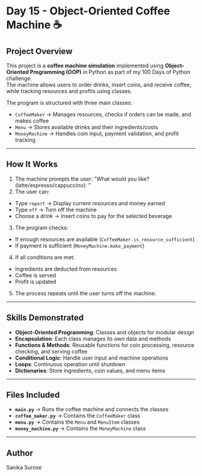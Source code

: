 # Day 15 - Object-Oriented Coffee Machine ☕  

## Project Overview  

This project is a **coffee machine simulation** implemented using **Object-Oriented Programming (OOP)** in Python as part of my 100 Days of Python challenge.  
The machine allows users to order drinks, insert coins, and receive coffee, while tracking resources and profits using classes.  

The program is structured with three main classes:  

- `CoffeeMaker` → Manages resources, checks if orders can be made, and makes coffee  
- `Menu` → Stores available drinks and their ingredients/costs  
- `MoneyMachine` → Handles coin input, payment validation, and profit tracking  

---

## How It Works  

1. The machine prompts the user: "What would you like? (latte/espresso/cappuccino): "
2. The user can:  
- Type `report` → Display current resources and money earned  
- Type `off` → Turn off the machine  
- Choose a drink → Insert coins to pay for the selected beverage  
3. The program checks:  
- If enough resources are available (`CoffeeMaker.is_resource_sufficient`)  
- If payment is sufficient (`MoneyMachine.make_payment`)  
4. If all conditions are met:  
- Ingredients are deducted from resources  
- Coffee is served  
- Profit is updated  
5. The process repeats until the user turns off the machine.  

---

## Skills Demonstrated  

- **Object-Oriented Programming**: Classes and objects for modular design  
- **Encapsulation**: Each class manages its own data and methods  
- **Functions & Methods**: Reusable functions for coin processing, resource checking, and serving coffee  
- **Conditional Logic**: Handle user input and machine operations  
- **Loops**: Continuous operation until shutdown  
- **Dictionaries**: Store ingredients, coin values, and menu items  

---

## Files Included  

- **`main.py`** → Runs the coffee machine and connects the classes  
- **`coffee_maker.py`** → Contains the `CoffeeMaker` class  
- **`menu.py`** → Contains the `Menu` and `MenuItem` classes  
- **`money_machine.py`** → Contains the `MoneyMachine` class  

---

## Author  

Sanika Surose  

